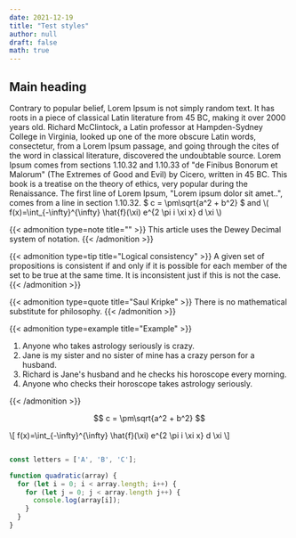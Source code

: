 ```yaml
---
date: 2021-12-19
title: "Test styles"
author: null
draft: false
math: true
---
```


## Main heading

Contrary to popular belief, Lorem Ipsum is not simply random text. It has roots in a piece of classical Latin literature from 45 BC, making it over 2000 years old. Richard McClintock, a Latin professor at Hampden-Sydney College in Virginia, looked up one of the more obscure Latin words, consectetur, from a Lorem Ipsum passage, and going through the cites of the word in classical literature, discovered the undoubtable source. Lorem Ipsum comes from sections 1.10.32 and 1.10.33 of "de Finibus Bonorum et Malorum" (The Extremes of Good and Evil) by Cicero, written in 45 BC. This book is a treatise on the theory of ethics, very popular during the Renaissance. The first line of Lorem Ipsum, "Lorem ipsum dolor sit amet..", comes from a line in section 1.10.32.
$ c = \pm\sqrt{a^2 + b^2} $ and \\( f(x)=\int\_{-\infty}^{\infty} \hat{f}(\xi) e^{2 \pi i \xi x} d \xi \\)

{{< admonition type=note title=""  >}}
This article uses the Dewey Decimal system of notation.
{{< /admonition >}}

{{< admonition type=tip title="Logical consistency"  >}}
A given set of propositions is consistent if and only if it is possible for each member of the set to be true at the same time. It is inconsistent just if this is not the case.
{{< /admonition >}}

{{< admonition type=quote title="Saul Kripke"  >}}
There is no mathematical substitute for philosophy.
{{< /admonition >}}

{{< admonition type=example title="Example"  >}}

1. Anyone who takes astrology seriously is crazy.
2. Jane is my sister and no sister of mine has a crazy person for a husband.
3. Richard is Jane's husband and he checks his horoscope every morning.
4. Anyone who checks their horoscope takes astrology seriously.

{{< /admonition >}}

$$ c = \pm\sqrt{a^2 + b^2} $$

\\[ f(x)=\int_{-\infty}^{\infty} \hat{f}(\xi) e^{2 \pi i \xi x} d \xi \\]

```js

const letters = ['A', 'B', 'C'];

function quadratic(array) {
  for (let i = 0; i < array.length; i++) {
    for (let j = 0; j < array.length j++) {
      console.log(array[i]);
    }
  }
}
```
